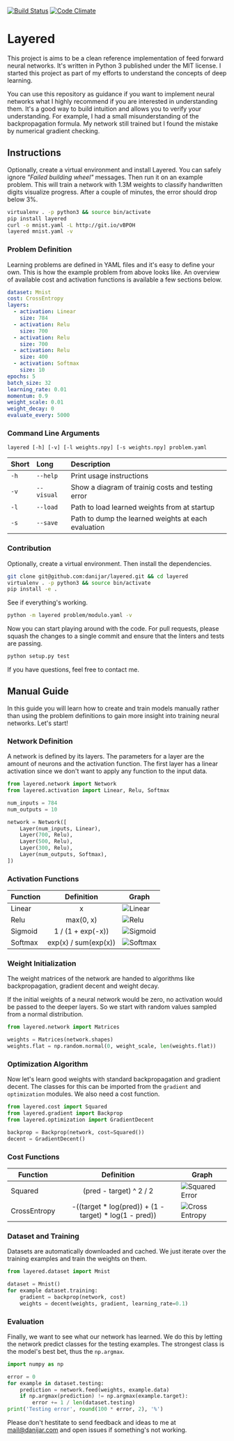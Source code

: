 [![Build Status][1]][2]
[![Code Climate][3]][4]

[1]: https://travis-ci.org/danijar/layered.svg?branch=master
[2]: https://travis-ci.org/danijar/layered
[3]: https://codeclimate.com/github/danijar/layered/badges/gpa.svg
[4]: https://codeclimate.com/github/danijar/layered

Layered
=======

This project is aims to be a clean reference implementation of feed forward
neural networks. It's written in Python 3 published under the MIT license. I
started this project as part of my efforts to understand the concepts of deep
learning.

You can use this repository as guidance if you want to implement neural
networks what I highly recommend if you are interested in understanding them.
It's a good way to build intuition and allows you to verify your understanding.
For example, I had a small misunderstanding of the backpropagation formula. My
network still trained but I found the mistake by numerical gradient checking.

Instructions
------------

Optionally, create a virtual environment and install Layered. You can safely
ignore *"Failed building wheel"* messages. Then run it on an example problem.
This will train a network with 1.3M weights to classify handwritten digits
visualize progress. After a couple of minutes, the error should drop below 3%.

```bash
virtualenv . -p python3 && source bin/activate
pip install layered
curl -o mnist.yaml -L http://git.io/vBPOH
layered mnist.yaml -v
```

### Problem Definition

Learning problems are defined in YAML files and it's easy to define your own.
This is how the example problem from above looks like. An overview of available
cost and activation functions is available a few sections below.

```yaml
dataset: Mnist
cost: CrossEntropy
layers:
  - activation: Linear
    size: 784
  - activation: Relu
    size: 700
  - activation: Relu
    size: 700
  - activation: Relu
    size: 400
  - activation: Softmax
    size: 10
epochs: 5
batch_size: 32
learning_rate: 0.01
momentum: 0.9
weight_scale: 0.01
weight_decay: 0
evaluate_every: 5000
```

### Command Line Arguments

```
layered [-h] [-v] [-l weights.npy] [-s weights.npy] problem.yaml
```

| Short | Long | Description |
| :---- | :--- | :---------- |
| `-h` | `--help` | Print usage instructions |
| `-v` | `--visual` | Show a diagram of trainig costs and testing error |
| `-l` | `--load` | Path to load learned weights from at startup |
| `-s` | `--save` | Path to dump the learned weights at each evaluation |

### Contribution

Optionally, create a virtual environment. Then install the dependencies.

```bash
git clone git@github.com:danijar/layered.git && cd layered
virtualenv . -p python3 && source bin/activate
pip install -e .
```

See if everything's working.

```bash
python -m layered problem/modulo.yaml -v
```

Now you can start playing around with the code. For pull requests, please
squash the changes to a single commit and ensure that the linters and tests are
passing.

```bash
python setup.py test
```

If you have questions, feel free to contact me.

Manual Guide
------------

In this guide you will learn how to create and train models manually rather
than using the problem definitions to gain more insight into training neural
networks. Let's start!

### Network Definition

A network is defined by its layers. The parameters for a layer are the amount
of neurons and the activation function. The first layer has a linear activation
since we don't want to apply any function to the input data.

```python
from layered.network import Network
from layered.activation import Linear, Relu, Softmax

num_inputs = 784
num_outputs = 10

network = Network([
    Layer(num_inputs, Linear),
    Layer(700, Relu),
    Layer(500, Relu),
    Layer(300, Relu),
    Layer(num_outputs, Softmax),
])
```

### Activation Functions

| Function | Definition | Graph |
| -------- | :--------: | ----- |
| Linear | x | ![Linear](image/linear.png) |
| Relu | max(0, x) | ![Relu](image/relu.png) |
| Sigmoid | 1 / (1 + exp(-x)) | ![Sigmoid](image/sigmoid.png) |
| Softmax | exp(x) / sum(exp(x)) | ![Softmax](image/softmax.png) |

### Weight Initialization

The weight matrices of the network are handed to algorithms like
backpropagation, gradient decent and weight decay.

If the initial weights of a neural network would be zero, no activation would
be passed to the deeper layers. So we start with random values sampled from a
normal distribution.

```python
from layered.network import Matrices

weights = Matrices(network.shapes)
weights.flat = np.random.normal(0, weight_scale, len(weights.flat))
```

### Optimization Algorithm

Now let's learn good weights with standard backpropagation and gradient decent.
The classes for this can be imported from the `gradient` and `optimization`
modules. We also need a cost function.

```python
from layered.cost import Squared
from layered.gradient import Backprop
from layered.optimization import GradientDecent

backprop = Backprop(network, cost=Squared())
decent = GradientDecent()
```

### Cost Functions

| Function | Definition | Graph |
| -------- | :--------: | ----- |
| Squared | (pred - target) ^ 2 / 2 | ![Squared Error](image/squared-error.png) |
| CrossEntropy | -((target * log(pred)) + (1 - target) * log(1 - pred)) | ![Cross Entropy](image/cross-entropy.png) |

### Dataset and Training

Datasets are automatically downloaded and cached. We just iterate over the
training examples and train the weights on them.

```python
from layered.dataset import Mnist

dataset = Mnist()
for example dataset.training:
    gradient = backprop(network, cost)
    weights = decent(weights, gradient, learning_rate=0.1)
```

### Evaluation

Finally, we want to see what our network has learned. We do this by letting the
network predict classes for the testing examples. The strongest class is the
model's best bet, thus the `np.argmax`.

```python
import numpy as np

error = 0
for example in dataset.testing:
    prediction = network.feed(weights, example.data)
    if np.argmax(prediction) != np.argmax(example.target):
        error += 1 / len(dataset.testing)
print('Testing error', round(100 * error, 2), '%')
```

Please don't hestitate to send feedback and ideas to me at mail@danijar.com and
open issues if something's not working.
